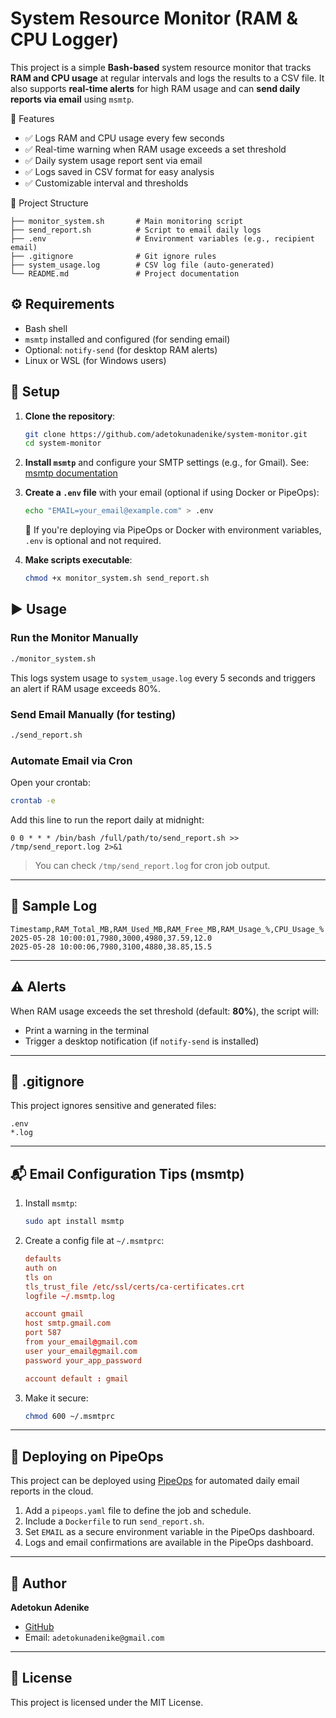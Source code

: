 # System Resource Monitor (RAM & CPU Logger)

This project is a simple **Bash-based** system resource monitor that tracks **RAM and CPU usage** at regular intervals and logs the results to a CSV file. It also supports **real-time alerts** for high RAM usage and can **send daily reports via email** using `msmtp`.


🚀 Features

- ✅ Logs RAM and CPU usage every few seconds
- ✅ Real-time warning when RAM usage exceeds a set threshold
- ✅ Daily system usage report sent via email
- ✅ Logs saved in CSV format for easy analysis
- ✅ Customizable interval and thresholds


📂 Project Structure

```
├── monitor_system.sh       # Main monitoring script
├── send_report.sh          # Script to email daily logs
├── .env                    # Environment variables (e.g., recipient email)
├── .gitignore              # Git ignore rules
├── system_usage.log        # CSV log file (auto-generated)
└── README.md               # Project documentation
```

## ⚙️ Requirements

* Bash shell
* `msmtp` installed and configured (for sending email)
* Optional: `notify-send` (for desktop RAM alerts)
* Linux or WSL (for Windows users)


## 🔧 Setup

1. **Clone the repository**:

   ```bash
   git clone https://github.com/adetokunadenike/system-monitor.git
   cd system-monitor
   ```

2. **Install `msmtp`** and configure your SMTP settings (e.g., for Gmail).
   See: [msmtp documentation](https://marlam.de/msmtp/)

3. **Create a `.env` file** with your email (optional if using Docker or PipeOps):

   ```bash
   echo "EMAIL=your_email@example.com" > .env
   ```

   📌 If you're deploying via PipeOps or Docker with environment variables, `.env` is optional and not required.

4. **Make scripts executable**:

   ```bash
   chmod +x monitor_system.sh send_report.sh
   ```

## ▶️ Usage

### Run the Monitor Manually

```bash
./monitor_system.sh
```

This logs system usage to `system_usage.log` every 5 seconds and triggers an alert if RAM usage exceeds 80%.

### Send Email Manually (for testing)

```bash
./send_report.sh
```

### Automate Email via Cron

Open your crontab:

```bash
crontab -e
```

Add this line to run the report daily at midnight:

```cron
0 0 * * * /bin/bash /full/path/to/send_report.sh >> /tmp/send_report.log 2>&1
```

> You can check `/tmp/send_report.log` for cron job output.

---

## 📄 Sample Log

```csv
Timestamp,RAM_Total_MB,RAM_Used_MB,RAM_Free_MB,RAM_Usage_%,CPU_Usage_%
2025-05-28 10:00:01,7980,3000,4980,37.59,12.0
2025-05-28 10:00:06,7980,3100,4880,38.85,15.5
```

---

## ⚠️ Alerts

When RAM usage exceeds the set threshold (default: **80%**), the script will:

* Print a warning in the terminal
* Trigger a desktop notification (if `notify-send` is installed)

---

## 🔐 .gitignore

This project ignores sensitive and generated files:

```gitignore
.env
*.log
```

---

## 📬 Email Configuration Tips (msmtp)

1. Install `msmtp`:

   ```bash
   sudo apt install msmtp
   ```

2. Create a config file at `~/.msmtprc`:

   ```conf
   defaults
   auth on
   tls on
   tls_trust_file /etc/ssl/certs/ca-certificates.crt
   logfile ~/.msmtp.log

   account gmail
   host smtp.gmail.com
   port 587
   from your_email@gmail.com
   user your_email@gmail.com
   password your_app_password

   account default : gmail
   ```

3. Make it secure:

   ```bash
   chmod 600 ~/.msmtprc
   ```

---

## 🚢 Deploying on PipeOps

This project can be deployed using [PipeOps](https://pipeops.io) for automated daily email reports in the cloud.

1. Add a `pipeops.yaml` file to define the job and schedule.
2. Include a `Dockerfile` to run `send_report.sh`.
3. Set `EMAIL` as a secure environment variable in the PipeOps dashboard.
4. Logs and email confirmations are available in the PipeOps dashboard.

---

## 👤 Author

**Adetokun Adenike**

* [GitHub](https://github.com/adetokunadenike)
* Email: `adetokunadenike@gmail.com`

---

## 📃 License

This project is licensed under the MIT License.

```